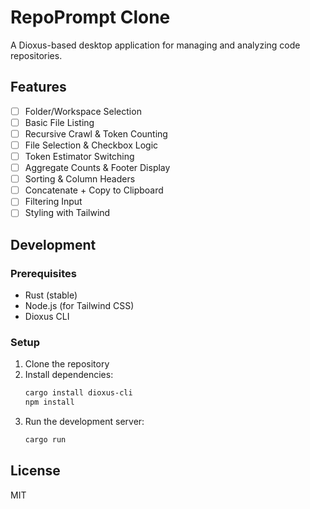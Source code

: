 # RepoPrompt Clone

A Dioxus-based desktop application for managing and analyzing code repositories.

## Features

- [ ] Folder/Workspace Selection
- [ ] Basic File Listing
- [ ] Recursive Crawl & Token Counting
- [ ] File Selection & Checkbox Logic
- [ ] Token Estimator Switching
- [ ] Aggregate Counts & Footer Display
- [ ] Sorting & Column Headers
- [ ] Concatenate + Copy to Clipboard
- [ ] Filtering Input
- [ ] Styling with Tailwind

## Development

### Prerequisites

- Rust (stable)
- Node.js (for Tailwind CSS)
- Dioxus CLI

### Setup

1. Clone the repository
2. Install dependencies:
   ```bash
   cargo install dioxus-cli
   npm install
   ```
3. Run the development server:
   ```bash
   cargo run
   ```

## License

MIT